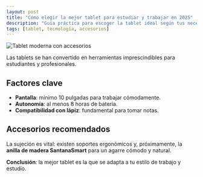 ```yaml
---
layout: post
title: "Cómo elegir la mejor tablet para estudiar y trabajar en 2025"
description: "Guía práctica para escoger la tablet ideal según tus necesidades."
tags: [tablet, tecnología, accesorios]
---
```

![Tablet moderna con accesorios](https://images.pexels.com/photos/18464522/pexels-photo-18464522.jpeg)

Las tablets se han convertido en herramientas imprescindibles para estudiantes y profesionales.

## Factores clave
- **Pantalla**: mínimo 10 pulgadas para trabajar cómodamente.  
- **Autonomía**: al menos 8 horas de batería.  
- **Compatibilidad con lápiz**: fundamental para tomar notas.  

## Accesorios recomendados
La sujeción es vital: existen soportes ergonómicos y, próximamente, la **anilla de madera SantanaSmart** para un agarre cómodo y natural.

**Conclusión**: la mejor tablet es la que se adapta a tu estilo de trabajo y estudio.
